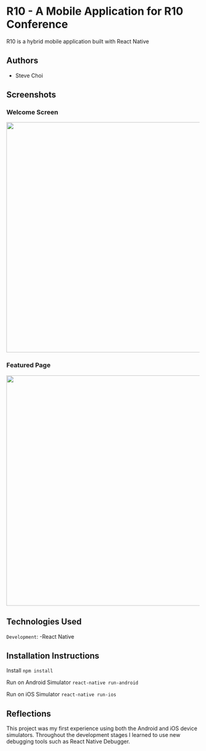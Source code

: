 # R10 - A Mobile Application for R10 Conference

R10 is a hybrid mobile application built with React Native

## Authors

- Steve Choi

## Screenshots

### Welcome Screen

<img src="./screenshots/welcome-screen.png" width="1200" height="600">

### Featured Page

<img src="./screenshots/featured-page.png" width="1200" height="600">

## Technologies Used

`Development`:
-React Native


## Installation Instructions

Install
`npm install`

Run on Android Simulator
`react-native run-android`

Run on iOS Simulator
`react-native run-ios`

## Reflections

This project was my first experience using both the Android and iOS device simulators. Throughout the development stages I learned to use new debugging tools such as React Native Debugger.
